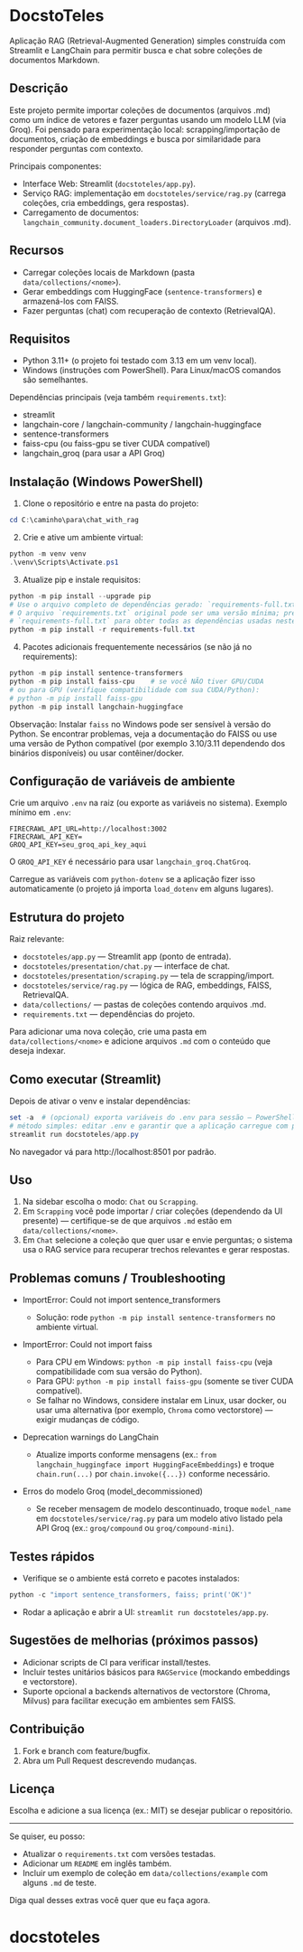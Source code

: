 # DocstoTeles

Aplicação RAG (Retrieval-Augmented Generation) simples construída com Streamlit e LangChain para permitir busca e chat sobre coleções de documentos Markdown.

## Descrição

Este projeto permite importar coleções de documentos (arquivos .md) como um índice de vetores e fazer perguntas usando um modelo LLM (via Groq). Foi pensado para experimentação local: scrapping/importação de documentos, criação de embeddings e busca por similaridade para responder perguntas com contexto.

Principais componentes:
- Interface Web: Streamlit (`docstoteles/app.py`).
- Serviço RAG: implementação em `docstoteles/service/rag.py` (carrega coleções, cria embeddings, gera respostas).
- Carregamento de documentos: `langchain_community.document_loaders.DirectoryLoader` (arquivos .md).

## Recursos

- Carregar coleções locais de Markdown (pasta `data/collections/<nome>`).
- Gerar embeddings com HuggingFace (`sentence-transformers`) e armazená-los com FAISS.
- Fazer perguntas (chat) com recuperação de contexto (RetrievalQA).

## Requisitos

- Python 3.11+ (o projeto foi testado com 3.13 em um venv local).
- Windows (instruções com PowerShell). Para Linux/macOS comandos são semelhantes.

Dependências principais (veja também `requirements.txt`):
- streamlit
- langchain-core / langchain-community / langchain-huggingface
- sentence-transformers
- faiss-cpu (ou faiss-gpu se tiver CUDA compatível)
- langchain_groq (para usar a API Groq)

## Instalação (Windows PowerShell)

1. Clone o repositório e entre na pasta do projeto:

```powershell
cd C:\caminho\para\chat_with_rag
```

2. Crie e ative um ambiente virtual:

```powershell
python -m venv venv
.\venv\Scripts\Activate.ps1
```

3. Atualize pip e instale requisitos:

```powershell
python -m pip install --upgrade pip
# Use o arquivo completo de dependências gerado: `requirements-full.txt`.
# O arquivo `requirements.txt` original pode ser uma versão mínima; prefira o
# `requirements-full.txt` para obter todas as dependências usadas neste projeto.
python -m pip install -r requirements-full.txt
```

4. Pacotes adicionais frequentemente necessários (se não já no requirements):

```powershell
python -m pip install sentence-transformers
python -m pip install faiss-cpu    # se você NÃO tiver GPU/CUDA
# ou para GPU (verifique compatibilidade com sua CUDA/Python):
# python -m pip install faiss-gpu
python -m pip install langchain-huggingface
```

Observação: Instalar `faiss` no Windows pode ser sensível à versão do Python. Se encontrar problemas, veja a documentação do FAISS ou use uma versão de Python compatível (por exemplo 3.10/3.11 dependendo dos binários disponíveis) ou usar contêiner/docker.

## Configuração de variáveis de ambiente

Crie um arquivo `.env` na raiz (ou exporte as variáveis no sistema). Exemplo mínimo em `.env`:

```properties
FIRECRAWL_API_URL=http://localhost:3002
FIRECRAWL_API_KEY=
GROQ_API_KEY=seu_groq_api_key_aqui
```

O `GROQ_API_KEY` é necessário para usar `langchain_groq.ChatGroq`.

Carregue as variáveis com `python-dotenv` se a aplicação fizer isso automaticamente (o projeto já importa `load_dotenv` em alguns lugares).

## Estrutura do projeto

Raiz relevante:

- `docstoteles/app.py` — Streamlit app (ponto de entrada).
- `docstoteles/presentation/chat.py` — interface de chat.
- `docstoteles/presentation/scraping.py` — tela de scrapping/import.
- `docstoteles/service/rag.py` — lógica de RAG, embeddings, FAISS, RetrievalQA.
- `data/collections/` — pastas de coleções contendo arquivos .md.
- `requirements.txt` — dependências do projeto.

Para adicionar uma nova coleção, crie uma pasta em `data/collections/<nome>` e adicione arquivos `.md` com o conteúdo que deseja indexar.

## Como executar (Streamlit)

Depois de ativar o venv e instalar dependências:

```powershell
set -a  # (opcional) exporta variáveis do .env para sessão — PowerShell normalmente usa Set-Item ou dot-source o .env
# método simples: editar .env e garantir que a aplicação carregue com python-dotenv
streamlit run docstoteles/app.py
```

No navegador vá para http://localhost:8501 por padrão.

## Uso

1. Na sidebar escolha o modo: `Chat` ou `Scrapping`.
2. Em `Scrapping` você pode importar / criar coleções (dependendo da UI presente) — certifique-se de que arquivos `.md` estão em `data/collections/<nome>`.
3. Em `Chat` selecione a coleção que quer usar e envie perguntas; o sistema usa o RAG service para recuperar trechos relevantes e gerar respostas.

## Problemas comuns / Troubleshooting

- ImportError: Could not import sentence_transformers
	- Solução: rode `python -m pip install sentence-transformers` no ambiente virtual.

- ImportError: Could not import faiss
	- Para CPU em Windows: `python -m pip install faiss-cpu` (veja compatibilidade com sua versão do Python).
	- Para GPU: `python -m pip install faiss-gpu` (somente se tiver CUDA compatível).
	- Se falhar no Windows, considere instalar em Linux, usar docker, ou usar uma alternativa (por exemplo, `Chroma` como vectorstore) — exigir mudanças de código.

- Deprecation warnings do LangChain
	- Atualize imports conforme mensagens (ex.: `from langchain_huggingface import HuggingFaceEmbeddings`) e troque `chain.run(...)` por `chain.invoke({...})` conforme necessário.

- Erros do modelo Groq (model_decommissioned)
	- Se receber mensagem de modelo descontinuado, troque `model_name` em `docstoteles/service/rag.py` para um modelo ativo listado pela API Groq (ex.: `groq/compound` ou `groq/compound-mini`).

## Testes rápidos

- Verifique se o ambiente está correto e pacotes instalados:

```powershell
python -c "import sentence_transformers, faiss; print('OK')"
```

- Rodar a aplicação e abrir a UI: `streamlit run docstoteles/app.py`.

## Sugestões de melhorias (próximos passos)

- Adicionar scripts de CI para verificar install/testes.
- Incluir testes unitários básicos para `RAGService` (mockando embeddings e vectorstore).
- Suporte opcional a backends alternativos de vectorstore (Chroma, Milvus) para facilitar execução em ambientes sem FAISS.

## Contribuição

1. Fork e branch com feature/bugfix.
2. Abra um Pull Request descrevendo mudanças.

## Licença

Escolha e adicione a sua licença (ex.: MIT) se desejar publicar o repositório.

---

Se quiser, eu posso:
- Atualizar o `requirements.txt` com versões testadas.
- Adicionar um `README` em inglês também.
- Incluir um exemplo de coleção em `data/collections/example` com alguns `.md` de teste.

Diga qual desses extras você quer que eu faça agora.

# docstoteles